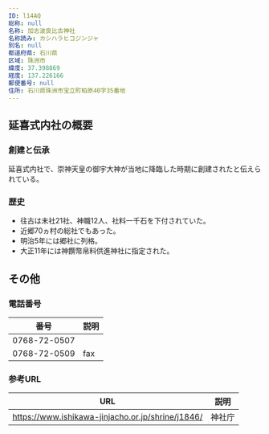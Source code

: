 ```yaml
---
ID: l14AQ
総称: null
名称: 加志波良比古神社
名称読み: カシハラヒコジンジャ
別名: null
都道府県: 石川県
区域: 珠洲市
緯度: 37.398869
経度: 137.226166
郵便番号: null
住所: 石川県珠洲市宝立町柏原40字35番地
---
```


## 延喜式内社の概要

### 創建と伝承

延喜式内社で、崇神天皇の御宇大神が当地に降臨した時期に創建されたと伝えられている。

### 歴史

- 往古は末社21社、神職12人、社料一千石を下付されていた。
- 近郷70ヵ村の総社でもあった。
- 明治5年には郷社に列格。
- 大正11年には神饌幣帛料供進神社に指定された。

## その他

### 電話番号

| 番号         | 説明 |
| ------------ | ---- |
| 0768-72-0507 |      |
| 0768-72-0509 | fax  |

### 参考URL

| URL                                               | 説明   |
| ------------------------------------------------- | ------ |
| https://www.ishikawa-jinjacho.or.jp/shrine/j1846/ | 神社庁 |

